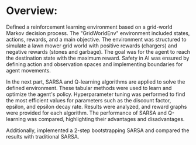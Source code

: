 # Overview:

Defined a reinforcement learning environment based on a grid-world Markov decision process. The "GridWorldEnv" environment included states, actions, rewards, and a main objective. The environment was structured to simulate a lawn mower grid world with positive rewards (chargers) and negative rewards (stones and garbage). The goal was for the agent to reach the destination state with the maximum reward. Safety in AI was ensured by defining action and observation spaces and implementing boundaries for agent movements.

In the next part, SARSA and Q-learning algorithms are applied to solve the defined environment. These tabular methods were used to learn and optimize the agent's policy. Hyperparameter tuning was performed to find the most efficient values for parameters such as the discount factor, epsilon, and epsilon decay rate. Results were analyzed, and reward graphs were provided for each algorithm. The performance of SARSA and Q-learning was compared, highlighting their advantages and disadvantages.

Additionally, implemented a 2-step bootstrapping SARSA and compared the results with traditional SARSA.
